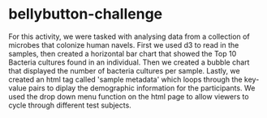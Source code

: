 # bellybutton-challenge
For this activity, we were tasked  with analysing data from a collection of microbes that colonize human navels. First we used d3 to read in the samples, then created a horizontal bar chart that showed the Top 10 Bacteria cultures found in an individual. Then we created a bubble chart that displayed the number of bacteria cultures per sample. Lastly, we created an html tag called 'sample metadata' which loops through the key-value pairs to diplay the demographic information for the participants. We used the drop down menu function on the html page to allow viewers to cycle through different test subjects.
